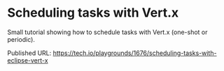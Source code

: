 # Scheduling tasks with Vert.x

Small tutorial showing how to schedule tasks with Vert.x (one-shot or periodic).

Published URL: https://tech.io/playgrounds/1676/scheduling-tasks-with-eclipse-vert-x


